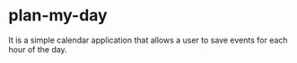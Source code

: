 # plan-my-day
It is a simple calendar application that allows a user to save events for each hour of the day.
